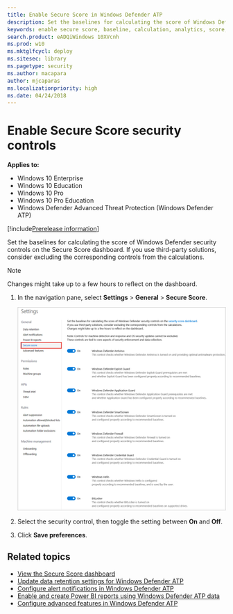 ```yaml
---
title: Enable Secure Score in Windows Defender ATP
description: Set the baselines for calculating the score of Windows Defender security controls on the Secure Score dashboard.
keywords: enable secure score, baseline, calculation, analytics, score, secure score dashboard, dashboard
search.product: eADQiWindows 10XVcnh
ms.prod: w10
ms.mktglfcycl: deploy
ms.sitesec: library
ms.pagetype: security
ms.author: macapara
author: mjcaparas
ms.localizationpriority: high
ms.date: 04/24/2018
---
```


# Enable Secure Score security controls

**Applies to:**

- Windows 10 Enterprise
- Windows 10 Education
- Windows 10 Pro
- Windows 10 Pro Education
- Windows Defender Advanced Threat Protection (Windows Defender ATP)

[!include[Prerelease information](prerelease.md)]

Set the baselines for calculating the score of Windows Defender security controls on the Secure Score dashboard. If you use third-party solutions, consider excluding the corresponding controls from the calculations.

  >[!NOTE]
  >Changes might take up to a few hours to reflect on the dashboard. 

1. In the navigation pane, select **Settings** > **General** > **Secure Score**.

    ![Image of Secure Score controls from Preferences setup menu](images/atp-enable-security-analytics.png)

2. Select the security control, then toggle the setting between **On** and **Off**.

3. Click **Save preferences**.

## Related topics
- [View the Secure Score dashboard](secure-score-dashboard-windows-defender-advanced-threat-protection.md)
- [Update data retention settings for Windows Defender ATP](data-retention-settings-windows-defender-advanced-threat-protection.md)
- [Configure alert notifications in Windows Defender ATP](configure-email-notifications-windows-defender-advanced-threat-protection.md)
- [Enable and create Power BI reports using Windows Defender ATP data](powerbi-reports-windows-defender-advanced-threat-protection.md)
- [Configure advanced features in Windows Defender ATP](advanced-features-windows-defender-advanced-threat-protection.md)
